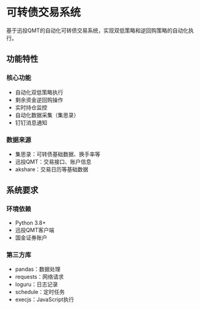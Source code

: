 # 可转债交易系统

基于迅投QMT的自动化可转债交易系统，实现双低策略和逆回购策略的自动化执行。

## 功能特性

### 核心功能
- 自动化双低策略执行
- 剩余资金逆回购操作
- 实时持仓监控
- 自动化数据采集（集思录）
- 钉钉消息通知

### 数据来源
- 集思录：可转债基础数据、换手率等
- 迅投QMT：交易接口、账户信息
- akshare：交易日历等基础数据

## 系统要求

### 环境依赖
- Python 3.8+
- 迅投QMT客户端
- 国金证券账户

### 第三方库
- pandas：数据处理
- requests：网络请求
- loguru：日志记录
- schedule：定时任务
- execjs：JavaScript执行